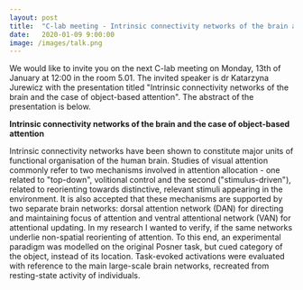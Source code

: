 ```yaml
---
layout: post
title:  "C-lab meeting - Intrinsic connectivity networks of the brain and the case of object-based attention"
date:   2020-01-09 9:00:00
image: /images/talk.png
---
```


We would like to invite you on the next C-lab meeting on Monday, 13th of January at 12:00 in the room 5.01. The invited speaker is dr Katarzyna Jurewicz with the presentation titled "Intrinsic connectivity networks of the brain and the case of object-based attention". The abstract of the presentation is below.


**Intrinsic connectivity networks of the brain and the case of object-based attention**

Intrinsic connectivity networks have been shown to constitute major units of functional organisation of the human brain. Studies of visual attention commonly refer to two mechanisms involved in attention allocation - one related to "top-down", volitional control and the second ("stimulus-driven"), related to reorienting towards distinctive, relevant stimuli appearing in the environment. It is also accepted that these mechanisms are supported by two separate brain networks: dorsal attention network (DAN) for directing and maintaining focus of attention and ventral attentional network (VAN) for attentional updating. In my research I wanted to verify, if the same networks underlie non-spatial reorienting of attention. To this end, an experimental paradigm was modelled on the original Posner task, but cued category of the object, instead of its location. Task-evoked activations were evaluated with reference to the main large-scale brain networks, recreated from resting-state activity of individuals.
